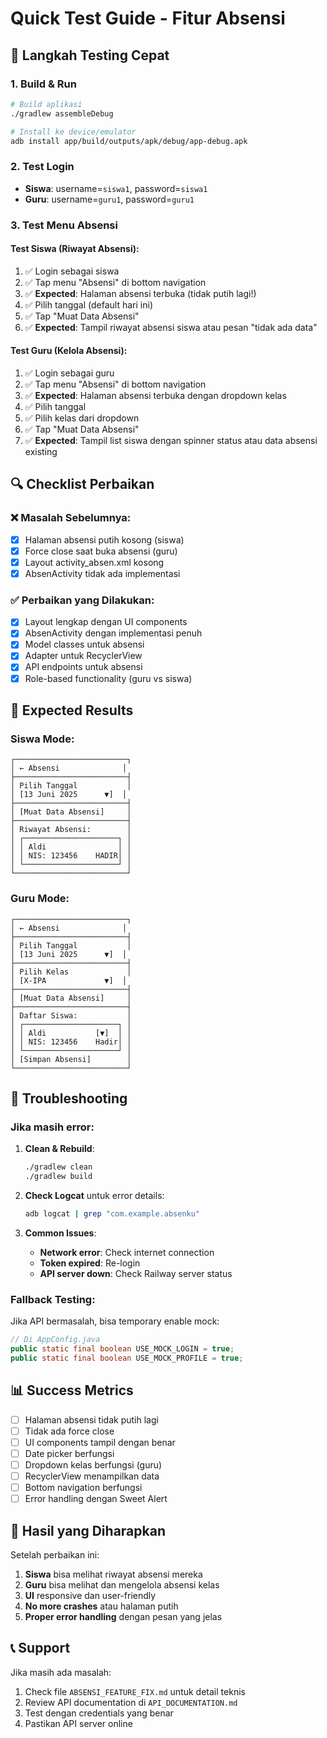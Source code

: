 # Quick Test Guide - Fitur Absensi

## 🚀 Langkah Testing Cepat

### 1. Build & Run
```bash
# Build aplikasi
./gradlew assembleDebug

# Install ke device/emulator
adb install app/build/outputs/apk/debug/app-debug.apk
```

### 2. Test Login
- **Siswa**: username=`siswa1`, password=`siswa1`
- **Guru**: username=`guru1`, password=`guru1`

### 3. Test Menu Absensi

#### Test Siswa (Riwayat Absensi):
1. ✅ Login sebagai siswa
2. ✅ Tap menu "Absensi" di bottom navigation
3. ✅ **Expected**: Halaman absensi terbuka (tidak putih lagi!)
4. ✅ Pilih tanggal (default hari ini)
5. ✅ Tap "Muat Data Absensi"
6. ✅ **Expected**: Tampil riwayat absensi siswa atau pesan "tidak ada data"

#### Test Guru (Kelola Absensi):
1. ✅ Login sebagai guru
2. ✅ Tap menu "Absensi" di bottom navigation
3. ✅ **Expected**: Halaman absensi terbuka dengan dropdown kelas
4. ✅ Pilih tanggal
5. ✅ Pilih kelas dari dropdown
6. ✅ Tap "Muat Data Absensi"
7. ✅ **Expected**: Tampil list siswa dengan spinner status atau data absensi existing

## 🔍 Checklist Perbaikan

### ❌ Masalah Sebelumnya:
- [x] Halaman absensi putih kosong (siswa)
- [x] Force close saat buka absensi (guru)
- [x] Layout activity_absen.xml kosong
- [x] AbsenActivity tidak ada implementasi

### ✅ Perbaikan yang Dilakukan:
- [x] Layout lengkap dengan UI components
- [x] AbsenActivity dengan implementasi penuh
- [x] Model classes untuk absensi
- [x] Adapter untuk RecyclerView
- [x] API endpoints untuk absensi
- [x] Role-based functionality (guru vs siswa)

## 🎯 Expected Results

### Siswa Mode:
```
┌─────────────────────────┐
│ ← Absensi              │
├─────────────────────────┤
│ Pilih Tanggal           │
│ [13 Juni 2025      ▼]  │
├─────────────────────────┤
│ [Muat Data Absensi]     │
├─────────────────────────┤
│ Riwayat Absensi:        │
│ ┌─────────────────────┐ │
│ │ Aldi                │ │
│ │ NIS: 123456    HADIR│ │
│ └─────────────────────┘ │
└─────────────────────────┘
```

### Guru Mode:
```
┌─────────────────────────┐
│ ← Absensi              │
├─────────────────────────┤
│ Pilih Tanggal           │
│ [13 Juni 2025      ▼]  │
├─────────────────────────┤
│ Pilih Kelas             │
│ [X-IPA             ▼]  │
├─────────────────────────┤
│ [Muat Data Absensi]     │
├─────────────────────────┤
│ Daftar Siswa:           │
│ ┌─────────────────────┐ │
│ │ Aldi           [▼]  │ │
│ │ NIS: 123456    Hadir│ │
│ └─────────────────────┘ │
│ [Simpan Absensi]        │
└─────────────────────────┘
```

## 🚨 Troubleshooting

### Jika masih error:
1. **Clean & Rebuild**:
   ```bash
   ./gradlew clean
   ./gradlew build
   ```

2. **Check Logcat** untuk error details:
   ```bash
   adb logcat | grep "com.example.absenku"
   ```

3. **Common Issues**:
   - **Network error**: Check internet connection
   - **Token expired**: Re-login
   - **API server down**: Check Railway server status

### Fallback Testing:
Jika API bermasalah, bisa temporary enable mock:
```java
// Di AppConfig.java
public static final boolean USE_MOCK_LOGIN = true;
public static final boolean USE_MOCK_PROFILE = true;
```

## 📊 Success Metrics
- [ ] Halaman absensi tidak putih lagi
- [ ] Tidak ada force close
- [ ] UI components tampil dengan benar
- [ ] Date picker berfungsi
- [ ] Dropdown kelas berfungsi (guru)
- [ ] RecyclerView menampilkan data
- [ ] Bottom navigation berfungsi
- [ ] Error handling dengan Sweet Alert

## 🎉 Hasil yang Diharapkan
Setelah perbaikan ini:
1. **Siswa** bisa melihat riwayat absensi mereka
2. **Guru** bisa melihat dan mengelola absensi kelas
3. **UI** responsive dan user-friendly
4. **No more crashes** atau halaman putih
5. **Proper error handling** dengan pesan yang jelas

## 📞 Support
Jika masih ada masalah:
1. Check file `ABSENSI_FEATURE_FIX.md` untuk detail teknis
2. Review API documentation di `API_DOCUMENTATION.md`
3. Test dengan credentials yang benar
4. Pastikan API server online
